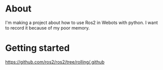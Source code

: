 # About
I'm making a project about how to use Ros2 in Webots with python. I want to record it because of my poor memory.


# Getting started
https://github.com/ros2/ros2/tree/rolling/.github
